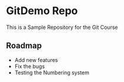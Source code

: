 # GitDemo Repo
This is a Sample Repository for the Git Course

## Roadmap
* Add new features
* Fix the bugs
* Testing the Numbering system 